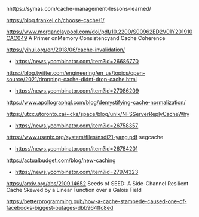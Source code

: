 hhttps://symas.com/cache-management-lessons-learned/

https://blog.frankel.ch/choose-cache/1/

https://www.morganclaypool.com/doi/pdf/10.2200/S00962ED2V01Y201910CAC049 A Primer onMemory Consistencyand Cache Coherence

https://yihui.org/en/2018/06/cache-invalidation/
* https://news.ycombinator.com/item?id=26686770

https://blog.twitter.com/engineering/en_us/topics/open-source/2021/dropping-cache-didnt-drop-cache.html
* https://news.ycombinator.com/item?id=27086209

https://www.apollographql.com/blog/demystifying-cache-normalization/

https://utcc.utoronto.ca/~cks/space/blog/unix/NFSServerReplyCacheWhy
* https://news.ycombinator.com/item?id=26758357

https://www.usenix.org/system/files/nsdi21-yang.pdf segcache
* https://news.ycombinator.com/item?id=26784201

https://actualbudget.com/blog/new-caching
* https://news.ycombinator.com/item?id=27974323

https://arxiv.org/abs/2109.14652 Seeds of SEED: A Side-Channel Resilient Cache Skewed by a Linear Function over a Galois Field

https://betterprogramming.pub/how-a-cache-stampede-caused-one-of-facebooks-biggest-outages-dbb964ffc8ed